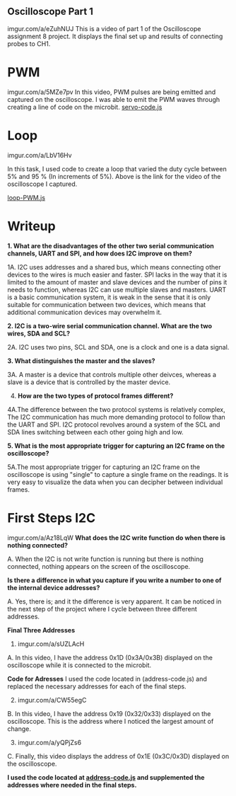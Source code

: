 ## Oscilloscope Part 1

 imgur.com/a/eZuhNUJ This is a video of part 1 of the Oscilloscope assignment 8 project. It displays the final set up and results of connecting probes to CH1. 
 
# PWM

imgur.com/a/5MZe7pv
In this video, PWM pulses are being emitted and captured on the oscilloscope. I was able to emit the PWM waves through creating a line of code on the microbit. 
[servo-code.js](https://github.com/Introduction-to-Computer-Engineering/final-project-assignment-8-week-13-RomanGAnker/blob/master/servo-code.js)

# Loop

imgur.com/a/LbV16Hv

In this task, I used code to create a loop that varied the duty cycle between 5% and 95 % (In increments of 5%). Above is the link for the video of the oscilloscope I captured. 

[loop-PWM.js](https://github.com/Introduction-to-Computer-Engineering/final-project-assignment-8-week-13-RomanGAnker/blob/master/loop-PWM.js)

# Writeup

**1. What are the disadvantages of the other two serial communication channels, UART and SPI, and how does I2C improve on them?**

1A. I2C uses addresses and a shared bus, which means connecting other devices to the wires is much easier and faster. SPI lacks in the way that it is limited to the amount of master and slave devices and the number of pins it needs to function, whereas I2C can use multiple slaves and masters. UART is a basic communication system, it is weak in the sense that it is only suitable for communication between two devices, which means that additional communication devices may overwhelm it. 

**2. I2C is a two-wire serial communication channel. What are the two wires, SDA and SCL?**

2A. I2C uses two pins, SCL and SDA, one is a clock and one is a data signal. 

**3. What distinguishes the master and the slaves?**

3A. A master is a device that controls multiple other deivces, whereas a slave is a device that is controlled by the master device. 

4. **How are the two types of protocol frames different?**

4A.The difference between the two protocol systems is relatively complex, The I2C communication has much more demanding protocol to follow than the UART and SPI. I2C protocol revolves around a system of the SCL and SDA lines switching between each other going high and low. 

**5. What is the most appropriate trigger for capturing an I2C frame on the oscilloscope?**

5A.The most appropriate trigger for capturing an I2C frame on the oscilloscope is using "single" to capture a single frame on the readings. It is very easy to visualize the data when you can decipher between individual frames. 



# First Steps I2C

imgur.com/a/Az18LqW
**What does the I2C write function do when there is nothing connected?**

A. When the I2C is not write function is running but there is nothing connected, nothing appears on the screen of the oscilloscope.

**Is there a difference in what you capture if you write a number to one of the internal device addresses?**

A. Yes, there is; and it the difference is very apparent. It can be noticed in the next step of the project where I cycle between three different addresses. 


**Final Three Addresses**

1. imgur.com/a/sUZLAcH

  A. In this video, I have the address 	0x1D (0x3A/0x3B) displayed on the oscilloscope while it is connected to the microbit. 
  
  **Code for Adresses**
  I used the code located in (address-code.js) and replaced the necessary addresses for each of the final steps.
  
  
2. imgur.com/a/CW55egC

  B. In this video, I have the address 0x19 (0x32/0x33) displayed on the oscilloscope. This is the address where I noticed the largest 
  amount of change. 
  
  
3. imgur.com/a/yQPjZs6

  C. Finally, this video displays the address of 0x1E (0x3C/0x3D) displayed on the oscilloscope. 
  
 **I used the code located at [address-code.js](https://github.com/Introduction-to-Computer-Engineering/final-project-assignment-8-week-13-RomanGAnker/blob/master/address-code.js) and supplemented the addresses where needed in the final steps.**

                   
